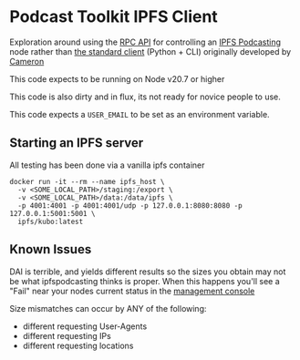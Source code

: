 # Podcast Toolkit IPFS Client

Exploration around using the [RPC API](https://docs.ipfs.tech/reference/kubo/rpc/) for controlling an [IPFS Podcasting](https://ipfspodcasting.net) node rather than [the standard client](https://github.com/Cameron-IPFSPodcasting/podcastnode-Python) (Python + CLI) originally developed by
[Cameron](https://github.com/Cameron-IPFSPodcasting)

This code expects to be running on Node v20.7 or higher

This code is also dirty and in flux, its not ready for novice people to use.

This code expects a `USER_EMAIL` to be set as an environment variable.

## Starting an IPFS server

All testing has been done via a vanilla ipfs container

```
docker run -it --rm --name ipfs_host \
  -v <SOME_LOCAL_PATH>/staging:/export \
  -v <SOME_LOCAL_PATH>/data:/data/ipfs \
  -p 4001:4001 -p 4001:4001/udp -p 127.0.0.1:8080:8080 -p 127.0.0.1:5001:5001 \
  ipfs/kubo:latest
```

## Known Issues

DAI is terrible, and yields different results so the sizes you obtain may not be what ipfspodcasting thinks is proper. When this happens you'll see a "Fail" near your nodes current status in the [management console](https://ipfspodcasting.net/Manage/Node)

Size mismatches can occur by ANY of the following:

- different requesting User-Agents
- different requesting IPs
- different requesting locations
